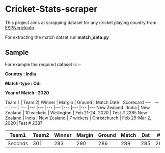 # Cricket-Stats-scraper
This project aims at scrapping dataset for any cricket playing country from [ESPNcrickinfo](https://stats.espncricinfo.com/ci/engine/records/index.html)

For extracting the match datset run **match_data.py**

## Sample
For example the required dataset is :-

**Country : India**

**Match-type : Odi**

**Year of Match : 2020**

Team 1 | Team 2| Winner | Margin	| Ground | Match Date | Scorecard
--- | --- | --- | --- |--- |--- |--- |--- |--- |--- |--- |---
New Zealand | India |	New Zealand |	10 wickets | Wellington |	Feb 21-24, 2020	| Test # 2385
New Zealand	| India |	New Zealand |	7 wickets	| Christchurch	| Feb 29-Mar 2, 2020 |Test # 2387

Team1 | Team2 | Winner | Margin | Ground | Match | Dat | #7 | #8 | #9 | #10 | #11
--- | --- | --- | --- |--- |--- |--- |--- |--- |--- |--- |---
Seconds | 301 | 283 | 290 | 286 | 289 | 285 | 287 | 287 | 272 | 276 | 269
